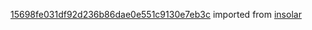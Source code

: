 [15698fe031df92d236b86dae0e551c9130e7eb3c](https://github.com/insolar/insolar/commit/15698fe031df92d236b86dae0e551c9130e7eb3c) imported from [insolar](https://github.com/insolar/insolar)
